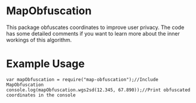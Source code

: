 # MapObfuscation
This package obfuscates coordinates to improve user privacy. The code has some detailed comments if you want to learn more about the inner workings of this algorithm.
# Example Usage
```
var mapObfuscation = require("map-obfuscation");//Include MapObfuscation
console.log(mapObfuscation.wgs2sd(12.345, 67.890));//Print obfuscated coordinates in the console
```
